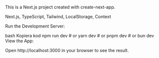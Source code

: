 This is a Next.js project created with create-next-app.

Next.js, TypeScript, Tailwind, LocalStorage, Context

Run the Development Server:

bash
Kopiera kod
npm run dev     # or
yarn dev        # or
pnpm dev        # or
bun dev
View the App:

Open http://localhost:3000 in your browser to see the result.

